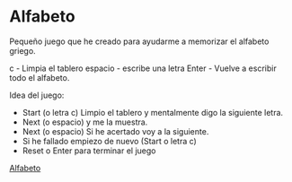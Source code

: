 # Alfabeto

Pequeño juego que he creado para ayudarme a memorizar el alfabeto griego.

c - Limpia el tablero
espacio - escribe una letra
Enter - Vuelve a escribir todo el alfabeto.

Idea del juego:
* Start (o letra c) Limpio el tablero y mentalmente digo la siguiente letra. 
* Next (o espacio) y me la muestra. 
* Next (o espacio) Si he acertado voy a la siguiente. 
* Si he fallado empiezo de nuevo (Start o letra c)
* Reset o Enter para terminar el juego

<a href="https://gonzalo123.github.io/alfabeto/">Alfabeto</a>


